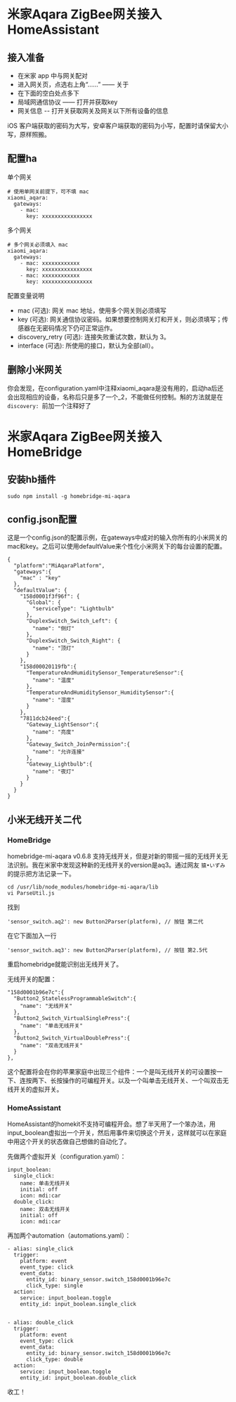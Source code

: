 # 米家Aqara ZigBee网关接入HomeAssistant

## 接入准备

* 在米家 app 中与网关配对
* 进入网关页，点选右上角“……” —— 关于
* 在下面的空白处点多下
* 局域网通信协议 —— 打开并获取key
* 网关信息 -- 打开关获取网关及网关以下所有设备的信息


iOS 客户端获取的密码为大写，安卓客户端获取的密码为小写，配置时请保留大小写，原样照搬。

## 配置ha

单个网关

```
# 使用单网关前提下，可不填 mac
xiaomi_aqara:
  gateways:
    - mac:
      key: xxxxxxxxxxxxxxxx
```

多个网关

```
# 多个网关必须填入 mac
xiaomi_aqara:
  gateways:
    - mac: xxxxxxxxxxxx
      key: xxxxxxxxxxxxxxxx
    - mac: xxxxxxxxxxxx
      key: xxxxxxxxxxxxxxxx
```

配置变量说明

* mac (可选): 网关 mac 地址，使用多个网关则必须填写
* key (可选): 网关通信协议密码。如果想要控制网关灯和开关，则必须填写；传感器在无密码情况下仍可正常运作。
* discovery_retry (可选): 连接失败重试次数，默认为 3。
* interface (可选): 所使用的接口，默认为全部(all）。

## 删除小米网关

你会发现，在configuration.yaml中注释xiaomi_aqara是没有用的，启动ha后还会出现相应的设备，名称后只是多了一个_2，不能做任何控制。斛的方法就是在```discovery: ```前加一个注释好了

# 米家Aqara ZigBee网关接入HomeBridge

## 安装hb插件

```
sudo npm install -g homebridge-mi-aqara
```

## config.json配置

这是一个config.json的配置示例，在gateways中成对的输入你所有的小米网关的mac和key。之后可以使用defaultValue来个性化小米网关下的每台设置的配置。

```
{
  "platform":"MiAqaraPlatform",
  "gateways":{
    "mac" : "key"
  },
  "defaultValue": {
    "158d0001f3f96f": {
      "Global": {
        "serviceType": "Lightbulb"
      },
      "DuplexSwitch_Switch_Left": {
        "name": "侧灯"
      },
      "DuplexSwitch_Switch_Right": {
        "name": "顶灯"
      }
    },
    "158d00020119fb":{
      "TemperatureAndHumiditySensor_TemperatureSensor":{
        "name": "温度"
      },
      "TemperatureAndHumiditySensor_HumiditySensor":{
        "name": "湿度"
      }
    },
    "7811dcb24eed":{
      "Gateway_LightSensor":{
        "name": "亮度"
      },
      "Gateway_Switch_JoinPermission":{
        "name": "允许连接"
      },
      "Gateway_Lightbulb":{
        "name": "夜灯"
      }
    }
  }
}
```

## 小米无线开关二代

### HomeBridge

homebridge-mi-aqara v0.6.8 支持无线开关，但是对新的带摇一摇的无线开关无法识别。我在米家中发现这种新的无线开关的version是aq3。通过网友 ```猿•いずみ``` 的提示把方法记录一下。

```
cd /usr/lib/node_modules/homebridge-mi-aqara/lib
vi ParseUtil.js
```

找到

```
'sensor_switch.aq2': new Button2Parser(platform), // 按钮 第二代
```

在它下面加入一行

```
'sensor_switch.aq3': new Button2Parser(platform), // 按钮 第2.5代
```

重启homebridge就能识别出无线开关了。

无线开关的配置：

```
"158d0001b96e7c":{
  "Button2_StatelessProgrammableSwitch":{
    "name": "无线开关"
  },
  "Button2_Switch_VirtualSinglePress":{
    "name": "单击无线开关"
  },
  "Button2_Switch_VirtualDoublePress":{
    "name": "双击无线开关"
  }
},
```

这个配置将会在你的苹果家庭中出现三个组件：一个是叫无线开关的可设置按一下、连按两下、长按操作的可编程开关。以及一个叫单击无线开关、一个叫双击无线开关的虚拟开关。

### HomeAssistant

HomeAssistant的homekit不支持可编程开会。想了半天用了一个笨办法，用input_boolean虚拟出一个开关，然后用事件来切换这个开关，这样就可以在家庭中用这个开关的状态做自己想做的自动化了。

先做两个虚拟开关（configuration.yaml）：

```
input_boolean:
  single_click:
    name: 单击无线开关
    initial: off
    icon: mdi:car
  double_click:
    name: 双击无线开关
    initial: off
    icon: mdi:car
```

再加两个automation（automations.yaml）：


```
- alias: single_click
  trigger:
    platform: event
    event_type: click
    event_data:
      entity_id: binary_sensor.switch_158d0001b96e7c
      click_type: single
  action:
    service: input_boolean.toggle
    entity_id: input_boolean.single_click


- alias: double_click
  trigger:
    platform: event
    event_type: click
    event_data:
      entity_id: binary_sensor.switch_158d0001b96e7c
      click_type: double
  action:
    service: input_boolean.toggle
    entity_id: input_boolean.double_click
```

收工！
